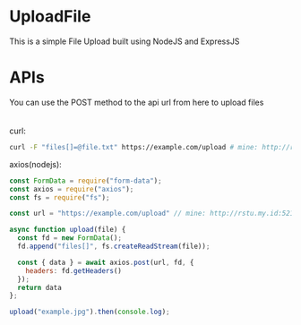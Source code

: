 # UploadFile
This is a simple File Upload built using NodeJS and ExpressJS

# APIs
You can use the POST method to the api url from here to upload files<br>
<br>
<br>
curl:<br>
```bash
curl -F "files[]=@file.txt" https://example.com/upload # mine: http://rstu.my.id:5218/upload
```
axios(nodejs):<br>
```javascript
const FormData = require("form-data");
const axios = require("axios");
const fs = require("fs");

const url = "https://example.com/upload" // mine: http://rstu.my.id:5218/upload

async function upload(file) {
  const fd = new FormData();
  fd.append("files[]", fs.createReadStream(file));

  const { data } = await axios.post(url, fd, {
    headers: fd.getHeaders()
  });
  return data
};

upload("example.jpg").then(console.log);
```
